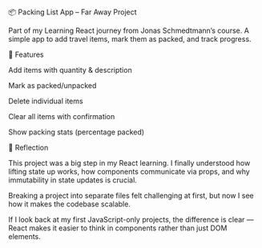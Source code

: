📦 Packing List App – Far Away Project

Part of my Learning React journey from Jonas Schmedtmann’s course.
A simple app to add travel items, mark them as packed, and track progress.

🚀 Features

Add items with quantity & description

Mark as packed/unpacked

Delete individual items

Clear all items with confirmation

Show packing stats (percentage packed)

🎯 Reflection

This project was a big step in my React learning.
I finally understood how lifting state up works, how components communicate via props, and why immutability in state updates is crucial.

Breaking a project into separate files felt challenging at first, but now I see how it makes the codebase scalable.

If I look back at my first JavaScript-only projects, the difference is clear — React makes it easier to think in components rather than just DOM elements.
